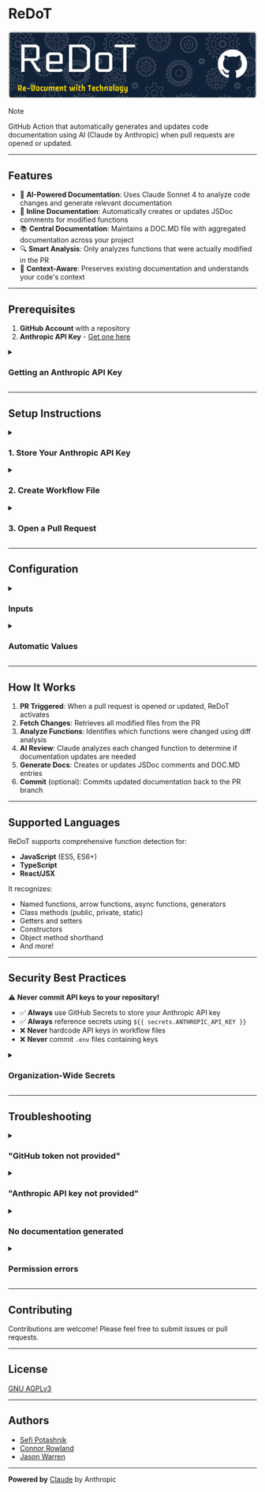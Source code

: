 # ReDoT

![Re-Document with Technology](./images/banner.png)

> [!NOTE]
> GitHub Action that automatically generates and updates code documentation using AI (Claude by Anthropic) when pull requests are opened or updated.

---

## Features

- 🤖 **AI-Powered Documentation**: Uses Claude Sonnet 4 to analyze code changes and generate relevant documentation
- 📝 **Inline Documentation**: Automatically creates or updates JSDoc comments for modified functions
- 📚 **Central Documentation**: Maintains a DOC.MD file with aggregated documentation across your project
- 🔍 **Smart Analysis**: Only analyzes functions that were actually modified in the PR
- 🎯 **Context-Aware**: Preserves existing documentation and understands your code's context

---

## Prerequisites

1. **GitHub Account** with a repository
2. **Anthropic API Key** - [Get one here](https://console.anthropic.com/)

<details><summary><h3>Getting an Anthropic API Key</h3></summary>
<ol>
    <li>Go to the [Anthropic console](https://console.anthropic.com/)</li>
    <li>Sign up or log in to your account</li>
    <li>Navigate to **API Keys** in the dashboard</li>
    <li>Click **Create Key**</li>
    <li>Copy the key (you won't be able to see it again!)</li>
    <li>Store it securely in your GitHub repository secrets (see Setup Instructions below)</li>
</ol>
</details>

---

## Setup Instructions

<details><summary><h3>1. Store Your Anthropic API Key</h3></summary>
<ol>
    <li>Go to your repository on GitHub</li>
    <li>Click <strong>Settings</strong> → <strong>Secrets and variables</strong> → <strong>Actions</strong></li>
    <li>Click <strong>New repository secret</strong></li>
    <li>Name: <pre>ANTHROPIC_API_KEY</pre></li>
    <li>Value: Paste your Anthropic API key</li>
    <li>Click <strong>Add secret</strong></li>
</ol>
</details>

<details><summary><h3>2. Create Workflow File</h3></summary>
Create a file <pre>.github/workflows/redot.yml</pre> in your repository:

```yaml
name: Auto-generate Documentation

on:
    pull_request:
    types: [opened, synchronize]

jobs:
    update-docs:
    runs-on: ubuntu-latest
    permissions:
        contents: write
        pull-requests: read

    steps:
        - uses: actions/checkout@v3

        - name: Generate Documentation with ReDoT
        uses: <your-org>/ReDoT@v1  # Replace with actual published action path
        with:
            owner: ${{ github.repository_owner }}
            repo: ${{ github.event.repository.name }}
            pull: ${{ github.event.pull_request.number }}
            anthropic_api_key: ${{ secrets.ANTHROPIC_API_KEY }}
            # github_token is optional - defaults to ${{ github.token }}
```
</details>

<details><summary><h3>3. Open a Pull Request</h3></summary>
Once the workflow is set up, ReDoT will automatically run on every pull request!
</details>

---

## Configuration

<details><summary><h3>Inputs</h3></summary>
<table>
    <tr>
        <th>Input</th>
        <th>Required</th>
        <th>Default</th>
        <th>Description</th>
    </tr>
    <tr>
        <td><pre>owner</pre></td>
        <td>✅ Yes</td>
        <td>-</td>
        <td>Owner of the repository</td>
    </tr>
    <tr>
        <td><pre>repo</pre></td>
        <td>✅ Yes</td>
        <td>-</td>
        <td>Repository name</td>
    </tr>
    <tr>
        <td><pre>pull</pre></td>
        <td>✅ Yes</td>
        <td>-</td>
        <td>Pull request number</td>
    </tr>
    <tr>
        <td><pre>anthropic_api_key</pre></td>
        <td>✅ Yes</td>
        <td>-</td>
        <td>Your Anthropic API key for Claude</td>
    </tr>
    <tr>
        <td><pre>github_token</pre></td>
        <td>❌ No</td>
        <td><pre>${{ github.token }}</pre></td>
        <td>GitHub token for API access</td>
    </tr>
</table>
</details>

<details><summary><h3>Automatic Values</h3></summary>
For most use cases, you can use GitHub context variables:

```yaml
with:
    owner: ${{ github.repository_owner }}
    repo: ${{ github.event.repository.name }}
    pull: ${{ github.event.pull_request.number }}
    anthropic_api_key: ${{ secrets.ANTHROPIC_API_KEY }}
```
</details>

---

## How It Works

1. **PR Triggered**: When a pull request is opened or updated, ReDoT activates
2. **Fetch Changes**: Retrieves all modified files from the PR
3. **Analyze Functions**: Identifies which functions were changed using diff analysis
4. **AI Review**: Claude analyzes each changed function to determine if documentation updates are needed
5. **Generate Docs**: Creates or updates JSDoc comments and DOC.MD entries
6. **Commit** (optional): Commits updated documentation back to the PR branch

---

## Supported Languages

ReDoT supports comprehensive function detection for:

- **JavaScript** (ES5, ES6+)
- **TypeScript**
- **React/JSX**

It recognizes:
- Named functions, arrow functions, async functions, generators
- Class methods (public, private, static)
- Getters and setters
- Constructors
- Object method shorthand
- And more!

---

## Security Best Practices

⚠️ **Never commit API keys to your repository!**

- ✅ **Always** use GitHub Secrets to store your Anthropic API key
- ✅ **Always** reference secrets using `${{ secrets.ANTHROPIC_API_KEY }}`
- ❌ **Never** hardcode API keys in workflow files
- ❌ **Never** commit `.env` files containing keys

<details><summary><h3>Organization-Wide Secrets</h3></summary>
For multiple repositories:

<ol>
    <li>Go to your <strong>Organization Settings</strong></li>
    <li>Navigate to <strong>Secrets and variables</strong> → <strong>Actions</strong></li>
    <li>Create an organization-level secret named <pre>ANTHROPIC_API_KEY</pre></li>
    <li>Select which repositories can access it</li>
</ol>
</details>

---

## Troubleshooting

<details><summary><h3>"GitHub token not provided"</h3></summary>
<strong>Solution:</strong> The action should automatically use <pre>${{ github.token }}</pre>. If this fails, explicitly provide it:

```yaml
with:
    github_token: ${{ secrets.GITHUB_TOKEN }}
```
</details>

<details><summary><h3>"Anthropic API key not provided"</h3></summary>
<strong>Solution:</strong> Ensure you've added the secret to your repository:
<ol>
    <li>Check <strong>Settings</strong> → <strong>Secrets</strong> → <strong>Actions</strong></li>
    <li>Verify the secret is named exactly <pre>ANTHROPIC_API_KEY</pre></li>
    <li>Confirm your workflow references it correctly</li>
</ol>
</details>

<details><summary><h3>No documentation generated</h3></summary>
<strong>Possible causes:</strong>
<ul>
    <li>No functions were modified in the PR</li>
    <li>Changes were too minor to warrant documentation updates</li>
    <li>Claude determined existing documentation was sufficient</li>
</ul>
</details>

<details><summary><h3>Permission errors</h3></summary>
<strong>Solution:</strong> Ensure your workflow has the correct permissions:

```yaml
permissions:
  contents: write
  pull-requests: read
```
</details>

---

## Contributing

Contributions are welcome! Please feel free to submit issues or pull requests.

---

## License

[GNU AGPLv3](https://choosealicense.com/licenses/agpl-3.0/#)

---

## Authors

- [Sefi Potashnik](https://github.com/JosephPotashnik)
- [Connor Rowland](https://github.com/FortyTwoFortyTwo)
- [Jason Warren](https://github.com/JasonWarrenUK)

---

**Powered by** [Claude](https://www.anthropic.com/claude) by Anthropic
